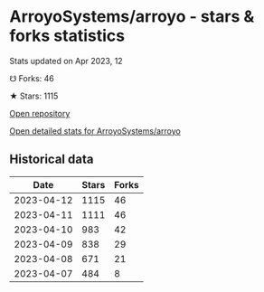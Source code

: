 # ArroyoSystems/arroyo - stars & forks statistics

Stats updated on Apr 2023, 12

☋ Forks: 46

★ Stars: 1115

[Open repository](https://github.com/ArroyoSystems/arroyo)

[Open detailed stats for ArroyoSystems/arroyo](https://reviewgithub.com/rep/ArroyoSystems/arroyo)

## Historical data
| Date | Stars | Forks |
|------|-------|-------|
| 2023-04-12 | 1115 | 46 | 
| 2023-04-11 | 1111 | 46 | 
| 2023-04-10 | 983 | 42 | 
| 2023-04-09 | 838 | 29 | 
| 2023-04-08 | 671 | 21 | 
| 2023-04-07 | 484 | 8 | 

